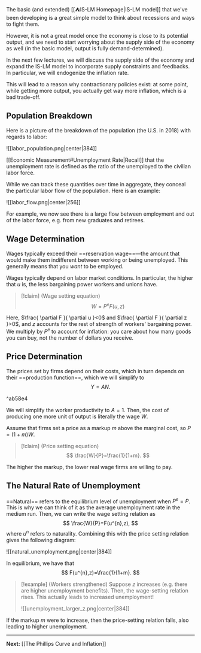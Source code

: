 The basic (and extended) [[⛺IS-LM Homepage|IS-LM model]] that we've been developing is a great simple model to think about recessions and ways to fight them.

However, it is not a great model once the economy is close to its potential output, and we need to start worrying about the supply side of the economy as well (in the basic model, output is fully demand-determined).

In the next few lectures, we will discuss the supply side of the economy and expand the IS-LM model to incorporate supply constraints and feedbacks. In particular, we will endogenize the inflation rate.

This will lead to a reason why contractionary policies exist: at some point, while getting more output, you actually get way more inflation, which is a bad trade-off.

## Population Breakdown

Here is a picture of the breakdown of the population (the U.S. in 2018) with regards to labor:

![[labor_population.png|center|384]]

[[Economic Measurement#Unemployment Rate|Recall]] that the unemployment rate is defined as the ratio of the unemployed to the civilian labor force.

While we can track these quantities over time in aggregate, they conceal the particular labor flow of the population. Here is an example:

![[labor_flow.png|center|256]]

For example, we now see there is a large flow between employment and out of the labor force, e.g. from new graduates and retirees.

## Wage Determination

Wages typically exceed their ==reservation wage==—the amount that would make them indifferent between working or being unemployed. This generally means that you *want* to be employed.

Wages typically depend on labor market conditions. In particular, the higher that $u$ is, the less bargaining power workers and unions have.

> [!claim] (Wage setting equation)
> $$
> W=P^{e}F(u,z)
> $$

Here, $\frac{ \partial F }{ \partial u }<0$ and $\frac{ \partial F }{ \partial z }>0$, and $z$ accounts for the rest of strength of workers' bargaining power. We multiply by $P^{e}$ to account for inflation: you care about how many goods you can buy, not the number of dollars you receive.

## Price Determination

The prices set by firms depend on their costs, which in turn depends on their ==production function==, which we will simplify to 
$$
Y=AN.
$$

^ab58e4

We will simplify the worker productivity to $A=1$. Then, the cost of producing one more unit of output is literally the wage $W$. 

Assume that firms set a price as a markup $m$ above the marginal cost, so $P=(1+m)W$.

> [!claim] (Price setting equation)
> $$
> \frac{W}{P}=\frac{1}{1+m}.
> $$

The higher the markup, the lower real wage firms are willing to pay. 

## The Natural Rate of Unemployment

==Natural== refers to the equilibrium level of unemployment when $P^{e}=P$. This is why we can think of it as the average unemployment rate in the medium run. Then, we can write the wage setting relation as
$$
\frac{W}{P}=F(u^{n},z),
$$
where $u^{n}$ refers to naturality. Combining this with the price setting relation gives the following diagram:

![[natural_unemployment.png|center|384]]

In equilibrium, we have that
$$
F(u^{n},z)=\frac{1}{1+m}.
$$

> [!example] (Workers strengthened)
> Suppose $z$ increases (e.g. there are higher unemployment benefits). Then, the wage-setting relation rises. This actually leads to increased unemployment!
> 
> ![[unemployment_larger_z.png|center|384]]

If the markup $m$ were to increase, then the price-setting relation falls, also leading to higher unemployment.

---

**Next:** [[The Phillips Curve and Inflation]]